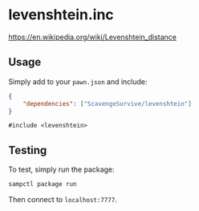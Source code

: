 # levenshtein.inc

https://en.wikipedia.org/wiki/Levenshtein_distance

## Usage

Simply add to your `pawn.json` and include:

```json
{
    "dependencies": ["ScavengeSurvive/levenshtein"]
}
```

```pawn
#include <levenshtein>
```

## Testing

To test, simply run the package:

```bash
sampctl package run
```

Then connect to `localhost:7777`.
